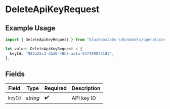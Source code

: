 # DeleteApiKeyRequest

## Example Usage

```typescript
import { DeleteApiKeyRequest } from "blackboxlabs-sdk/models/operations";

let value: DeleteApiKeyRequest = {
  keyId: "985a25c3-db30-48b5-aa1a-547489875183",
};
```

## Fields

| Field              | Type               | Required           | Description        |
| ------------------ | ------------------ | ------------------ | ------------------ |
| `keyId`            | *string*           | :heavy_check_mark: | API key ID         |